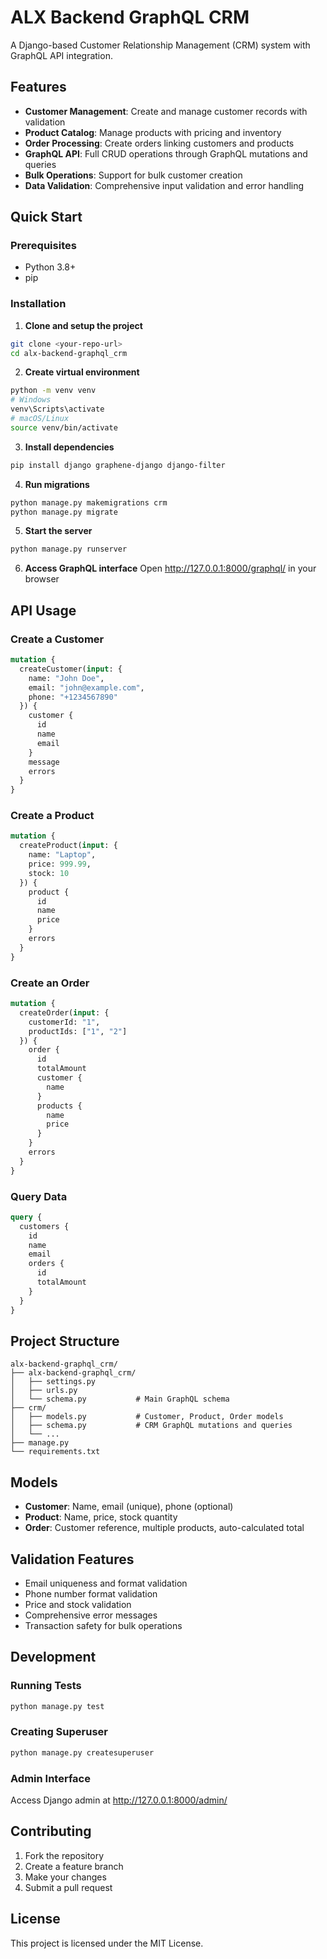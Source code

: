 # ALX Backend GraphQL CRM

A Django-based Customer Relationship Management (CRM) system with GraphQL API integration.

## Features

- **Customer Management**: Create and manage customer records with validation
- **Product Catalog**: Manage products with pricing and inventory
- **Order Processing**: Create orders linking customers and products
- **GraphQL API**: Full CRUD operations through GraphQL mutations and queries
- **Bulk Operations**: Support for bulk customer creation
- **Data Validation**: Comprehensive input validation and error handling

## Quick Start

### Prerequisites
- Python 3.8+
- pip

### Installation

1. **Clone and setup the project**
```bash
git clone <your-repo-url>
cd alx-backend-graphql_crm
```

2. **Create virtual environment**
```bash
python -m venv venv
# Windows
venv\Scripts\activate
# macOS/Linux
source venv/bin/activate
```

3. **Install dependencies**
```bash
pip install django graphene-django django-filter
```

4. **Run migrations**
```bash
python manage.py makemigrations crm
python manage.py migrate
```

5. **Start the server**
```bash
python manage.py runserver
```

6. **Access GraphQL interface**
Open http://127.0.0.1:8000/graphql/ in your browser

## API Usage

### Create a Customer
```graphql
mutation {
  createCustomer(input: {
    name: "John Doe",
    email: "john@example.com",
    phone: "+1234567890"
  }) {
    customer {
      id
      name
      email
    }
    message
    errors
  }
}
```

### Create a Product
```graphql
mutation {
  createProduct(input: {
    name: "Laptop",
    price: 999.99,
    stock: 10
  }) {
    product {
      id
      name
      price
    }
    errors
  }
}
```

### Create an Order
```graphql
mutation {
  createOrder(input: {
    customerId: "1",
    productIds: ["1", "2"]
  }) {
    order {
      id
      totalAmount
      customer {
        name
      }
      products {
        name
        price
      }
    }
    errors
  }
}
```

### Query Data
```graphql
query {
  customers {
    id
    name
    email
    orders {
      id
      totalAmount
    }
  }
}
```

## Project Structure

```
alx-backend-graphql_crm/
├── alx-backend-graphql_crm/
│   ├── settings.py
│   ├── urls.py
│   └── schema.py           # Main GraphQL schema
├── crm/
│   ├── models.py           # Customer, Product, Order models
│   ├── schema.py           # CRM GraphQL mutations and queries
│   └── ...
├── manage.py
└── requirements.txt
```

## Models

- **Customer**: Name, email (unique), phone (optional)
- **Product**: Name, price, stock quantity
- **Order**: Customer reference, multiple products, auto-calculated total

## Validation Features

- Email uniqueness and format validation
- Phone number format validation
- Price and stock validation
- Comprehensive error messages
- Transaction safety for bulk operations

## Development

### Running Tests
```bash
python manage.py test
```

### Creating Superuser
```bash
python manage.py createsuperuser
```

### Admin Interface
Access Django admin at http://127.0.0.1:8000/admin/

## Contributing

1. Fork the repository
2. Create a feature branch
3. Make your changes
4. Submit a pull request

## License

This project is licensed under the MIT License.